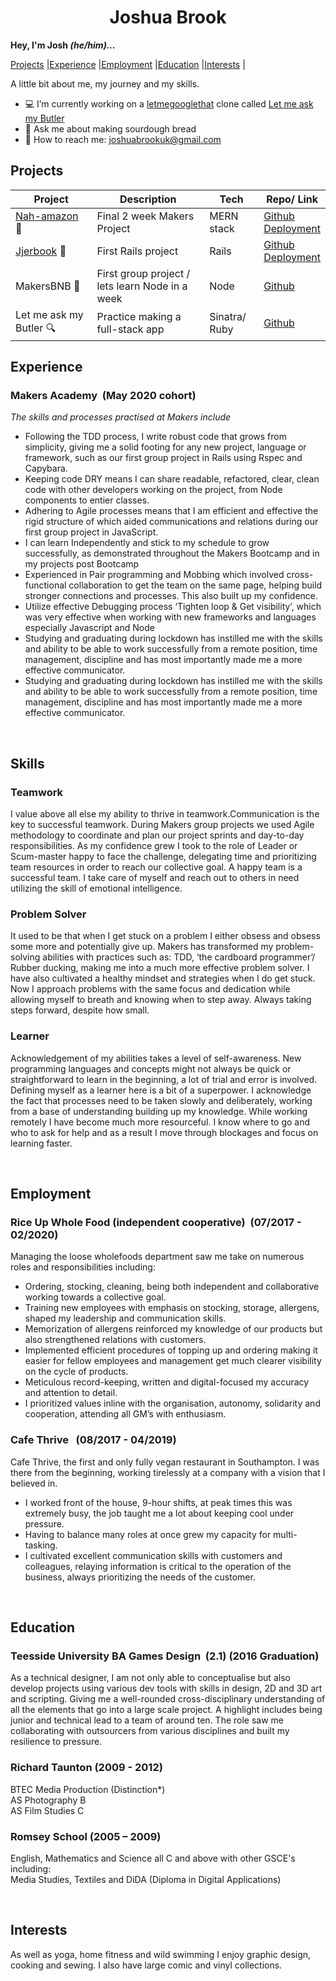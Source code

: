 <div align="center">
<h1>Joshua Brook</h1></div>

<b>Hey, I'm Josh <i>(he/him)...</i></b>

[Projects](#projects) |[Experience](#experience) |[Employment](#employment) |[Education](#education) |[Interests](#interests) |


A little bit about me, my journey and my skills.

- :computer: I’m currently working on a [letmegooglethat](http://letmegooglethat.com/) clone called [Let me ask my Butler](https://github.com/joshuaabrookuk/letmeaskmybutler)
- :bread: Ask me about making sourdough bread
- :email: How to reach me: joshuabrookuk@gmail.com

## Projects

| Project | Description | Tech | Repo/ Link
| ----------- | ----------- | ----------- | ----------- |
| [Nah-amazon](https://nah-mazon.web.app/) :convenience_store:| Final 2 week Makers Project | MERN stack | [Github](https://github.com/TimCPB/Nah-Mazon)<br>[Deployment](https://nah-mazon.web.app/) |
| [Jjerbook](https://jjer.herokuapp.com/signup) :book:| First Rails project | Rails | [Github](https://github.com/Emanuele-20/acebook-rails-template)<br>[Deployment](https://jjer.herokuapp.com/signup)|
| MakersBNB :hotel:| First group project / lets learn Node in a week | Node | [Github](https://github.com/sofyloafy/MakersBNB) |
| Let me ask my Butler :mag:| Practice making a full-stack app | Sinatra/ Ruby | [Github](https://github.com/joshuaabrookuk/letmeaskmybutler) |


## Experience

### Makers Academy&nbsp;&nbsp;(May 2020 cohort)

<div><p><i>The skills and processes practised at Makers include </i></p></div>

* Following the TDD process, I write robust code that grows from simplicity, giving me a solid footing for any new project, language or framework, such as our first group project in Rails using Rspec and Capybara.
* Keeping code DRY means I can share readable, refactored, clear, clean code with other developers working on the project, from Node components to entier classes.  
* Adhering to Agile processes means that I am efficient and effective the rigid structure of which aided communications and relations during our first group project in JavaScript.
* I can learn Independently and stick to my schedule to grow successfully, as demonstrated throughout the Makers Bootcamp and in my projects post Bootcamp
* Experienced in Pair programming and Mobbing which involved cross-functional collaboration to get the team on the same page, helping build stronger connections and processes. This also built up my confidence.  
* Utilize effective Debugging process ‘Tighten loop & Get visibility’, which was very effective when working with new frameworks and languages especially Javascript and Node
* Studying and graduating during lockdown has instilled me with the skills and ability to be able to work successfully from a remote position, time management, discipline and has most importantly made me a more effective communicator.
* Studying and graduating during lockdown has instilled me with the skills and ability to be able to work successfully from a remote position, time management, discipline and has most importantly made me a more effective communicator.

<br>

## Skills

### Teamwork

I value above all else my ability to thrive in teamwork.Communication is the key to successful teamwork. During Makers group projects we used Agile methodology to coordinate and plan our project sprints and day-to-day responsibilities. As my confidence grew I took to the role of Leader or Scum-master happy to face the challenge, delegating time and prioritizing team resources in order to reach our collective goal. A happy team is a successful team. I take care of myself and reach out to others in need utilizing the skill of emotional intelligence.


### Problem Solver

It used to be that when I get stuck on a problem I either obsess and obsess some more and potentially give up. Makers has transformed my problem-solving abilities with practices such as: TDD, ‘the cardboard programmer’/ Rubber ducking, making me into a much more effective problem solver. I have also cultivated a healthy mindset and strategies when I do get stuck. Now I approach problems with the same focus and dedication while allowing myself to breath and knowing when to step away. Always taking steps forward, despite how small.


### Learner

Acknowledgement of my abilities takes a level of self-awareness.
New programming languages and concepts might not always be quick or straightforward to learn in the beginning, a lot of trial and error is involved. Defining myself as a learner here is a bit of a superpower. I acknowledge the fact that processes need to be taken slowly and deliberately, working from a base of understanding building up my knowledge. While working remotely I have become much more resourceful. I know where to go and who to ask for help and as a result I move through blockages and focus on learning faster.

<br>

## Employment

### Rice Up Whole Food (independent cooperative)&nbsp;&nbsp;(07/2017 - 02/2020)

Managing the loose wholefoods department saw me take on numerous roles and responsibilities including:

* Ordering, stocking, cleaning, being both independent and collaborative working towards a collective goal.
* Training new employees with emphasis on stocking, storage, allergens, shaped my leadership and communication skills.
* Memorization of allergens reinforced my knowledge of our products but also strengthened relations with customers.
* Implemented efficient procedures of topping up and ordering making it easier for fellow employees and management get much clearer visibility on the cycle of products.
* Meticulous record-keeping, written and digital-focused my accuracy and attention to detail.
* I prioritized values inline with the organisation, autonomy, solidarity and cooperation, attending all GM’s with enthusiasm.


### Cafe Thrive &nbsp;&nbsp;(08/2017 - 04/2019)

Cafe Thrive, the first and only fully vegan restaurant in Southampton. I was there from the beginning, working tirelessly at a company with a vision that I believed in.

* I worked front of the house, 9-hour shifts, at peak times this was extremely busy, the job taught me a lot about keeping cool under pressure.
* Having to balance many roles at once grew my capacity for multi-tasking.
* I cultivated excellent communication skills with customers and colleagues, relaying information is critical to the operation of the business, always prioritizing the needs of the customer.

<br>

## Education

### Teesside University BA Games Design&nbsp;&nbsp;(2.1)&nbsp;(2016 Graduation)

As a technical designer, I am not only able to conceptualise but also develop projects using various dev tools with skills in design, 2D and 3D art and scripting. Giving me a well-rounded cross-disciplinary understanding of all the elements that go into a large scale project. A highlight includes being junior and technical lead to a team of around ten. The role saw me collaborating with outsourcers from various disciplines and built my resilience to pressure.


### Richard Taunton&nbsp;(2009 - 2012)

BTEC Media Production (Distinction*)<br>
AS Photography B<br>
AS Film Studies C<br>

### Romsey School&nbsp;(2005 – 2009)

English, Mathematics and Science all C and above
with other GSCE's including:<br> Media Studies, Textiles and DiDA (Diploma in Digital Applications)

<br>

## Interests

As well as yoga, home fitness and wild swimming I enjoy graphic design, cooking and sewing. I also have large comic and vinyl collections.
